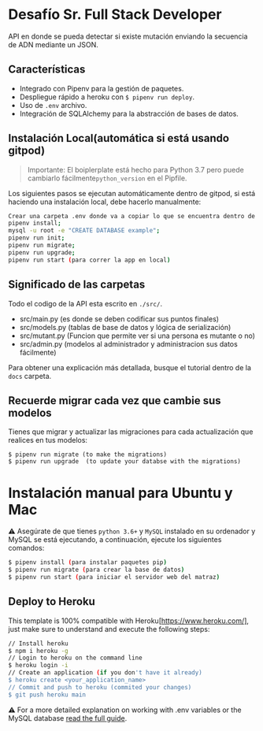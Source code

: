 # Desafío Sr. Full Stack Developer

API en donde se pueda detectar si existe mutación enviando la secuencia de ADN mediante un JSON.



## Características


- Integrado con Pipenv para la gestión de paquetes.
- Despliegue rápido a heroku con `$ pipenv run deploy`.
- Uso de `.env` archivo.
- Integración de SQLAlchemy para la abstracción de bases de datos.

## Instalación Local(automática si está usando gitpod)

> Importante: El boiplerplate está hecho para Python 3.7 pero puede cambiarlo fácilmente`python_version` en el Pipfile.

Los siguientes pasos se ejecutan automáticamente dentro de gitpod, si está haciendo una instalación local, debe hacerlo manualmente:

```sh
Crear una carpeta .env donde va a copiar lo que se encuentra dentro de .env.example;
pipenv install;
mysql -u root -e "CREATE DATABASE example";
pipenv run init;
pipenv run migrate;
pipenv run upgrade;
pipenv run start (para correr la app en local)
```

## Significado de las carpetas

Todo el codigo de la API esta escrito en `./src/`.

- src/main.py (es donde se deben codificar sus puntos finales)
- src/models.py (tablas de base de datos y lógica de serialización)
- src/mutant.py (Funcion que permite ver si una persona es mutante o no)
- src/admin.py (modelos al administrador y administracion sus datos fácilmente)

Para obtener una explicación más detallada, busque el tutorial dentro de la `docs` carpeta.

## Recuerde migrar cada vez que cambie sus modelos

Tienes que migrar y actualizar las migraciones para cada actualización que realices en tus modelos:
```
$ pipenv run migrate (to make the migrations)
$ pipenv run upgrade  (to update your databse with the migrations)
```


# Instalación manual para Ubuntu y Mac

⚠️ Asegúrate de que tienes  `python 3.6+` y `MySQL` instalado en su ordenador y MySQL se está ejecutando, a continuación, ejecute los siguientes comandos:
```sh
$ pipenv install (para instalar paquetes pip)
$ pipenv run migrate (para crear la base de datos)
$ pipenv run start (para iniciar el servidor web del matraz)
```


## Deploy to Heroku

This template is 100% compatible with Heroku[https://www.heroku.com/], just make sure to understand and execute the following steps:

```sh
// Install heroku
$ npm i heroku -g
// Login to heroku on the command line
$ heroku login -i
// Create an application (if you don't have it already)
$ heroku create <your_application_name>
// Commit and push to heroku (commited your changes)
$ git push heroku main
```
:warning: For a more detailed explanation on working with .env variables or the MySQL database [read the full guide](https://github.com/4GeeksAcademy/flask-rest-hello/blob/master/docs/DEPLOY_YOUR_APP.md).
